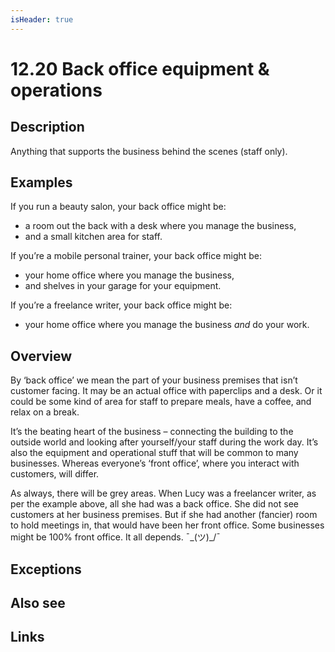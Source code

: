 ```yaml
---
isHeader: true
---
```


# 12.20 Back office equipment & operations

## Description

Anything that supports the business behind the scenes (staff only).

## Examples

If you run a beauty salon, your back office might be:

- a room out the back with a desk where you manage the business,
- and a small kitchen area for staff.

If you’re a mobile personal trainer, your back office might be:

- your home office where you manage the business,
- and shelves in your garage for your equipment.

If you’re a freelance writer, your back office might be:

- your home office where you manage the business _and_ do your work.

## Overview

By ‘back office’ we mean the part of your business premises that isn’t customer facing. It may be an actual office with paperclips and a desk. Or it could be some kind of area for staff to prepare meals, have a coffee, and relax on a break.

It’s the beating heart of the business – connecting the building to the outside world and looking after yourself/your staff during the work day. It’s also the equipment and operational stuff that will be common to many businesses. Whereas everyone’s ‘front office’, where you interact with customers, will differ.

As always, there will be grey areas. When Lucy was a freelancer writer, as per the example above, all she had was a back office. She did not see customers at her business premises. But if she had another (fancier) room to hold meetings in, that would have been her front office. Some businesses might be 100% front office. It all depends. ¯\_(ツ)\_/¯

## Exceptions

## Also see

## Links
